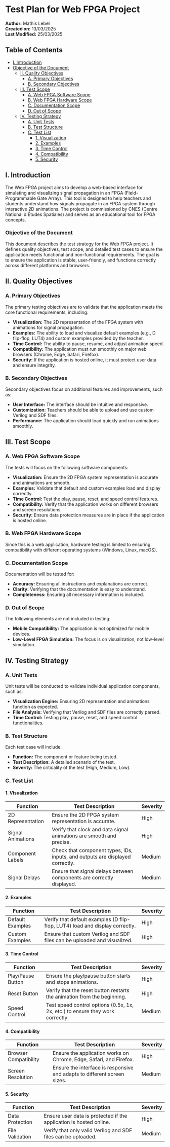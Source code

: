 # Test Plan for Web FPGA Project

**Author:** Mathis Lebel  
**Created on:** 13/03/2025  
**Last Modified:** 25/03/2025  

## Table of Contents

- [I. Introduction](#i-introduction)
- [Objective of the Document](#objective-of-the-document)
  - [II. Quality Objectives](#ii-quality-objectives)
    - [A. Primary Objectives](#a-primary-objectives)
    - [B. Secondary Objectives](#b-secondary-objectives)
  - [III. Test Scope](#iii-test-scope)
    - [A. Web FPGA Software Scope](#a-web-fpga-software-scope)
    - [B. Web FPGA Hardware Scope](#b-web-fpga-hardware-scope)
    - [C. Documentation Scope](#c-documentation-scope)
    - [D. Out of Scope](#d-out-of-scope)
  - [IV. Testing Strategy](#iv-testing-strategy)
    - [A. Unit Tests](#a-unit-tests)
    - [B. Test Structure](#b-test-structure)
    - [C. Test List](#c-test-list)
      - [1. Visualization](#1-visualization)
      - [2. Examples](#2-examples)
      - [3. Time Control](#3-time-control)
      - [4. Compatibility](#4-compatibility)
      - [5. Security](#5-security)

## I. Introduction

The Web FPGA project aims to develop a web-based interface for simulating and visualizing signal propagation in an FPGA (Field-Programmable Gate Array). This tool is designed to help teachers and students understand how signals propagate in an FPGA system through interactive 2D animations. The project is commissioned by CNES (Centre National d'Études Spatiales) and serves as an educational tool for FPGA concepts.

### Objective of the Document

This document describes the test strategy for the Web FPGA project. It defines quality objectives, test scope, and detailed test cases to ensure the application meets functional and non-functional requirements. The goal is to ensure the application is stable, user-friendly, and functions correctly across different platforms and browsers.

## II. Quality Objectives

### A. Primary Objectives

The primary testing objectives are to validate that the application meets the core functional requirements, including:

- **Visualization:** The 2D representation of the FPGA system with animations for signal propagation.
- **Examples:** The ability to load and visualize default examples (e.g., D flip-flop, LUT4) and custom examples provided by the teacher.
- **Time Control:** The ability to pause, resume, and adjust animation speed.
- **Compatibility:** The application must run smoothly on major web browsers (Chrome, Edge, Safari, Firefox).
- **Security:** If the application is hosted online, it must protect user data and ensure integrity.

### B. Secondary Objectives

Secondary objectives focus on additional features and improvements, such as:

- **User Interface:** The interface should be intuitive and responsive.
- **Customization:** Teachers should be able to upload and use custom Verilog and SDF files.
- **Performance:** The application should load quickly and run animations smoothly.

## III. Test Scope

### A. Web FPGA Software Scope

The tests will focus on the following software components:

- **Visualization:** Ensure the 2D FPGA system representation is accurate and animations are smooth.
- **Examples:** Validate that default and custom examples load and display correctly.
- **Time Control:** Test the play, pause, reset, and speed control features.
- **Compatibility:** Verify that the application works on different browsers and screen resolutions.
- **Security:** Ensure data protection measures are in place if the application is hosted online.

### B. Web FPGA Hardware Scope

Since this is a web application, hardware testing is limited to ensuring compatibility with different operating systems (Windows, Linux, macOS).

### C. Documentation Scope

Documentation will be tested for:

- **Accuracy:** Ensuring all instructions and explanations are correct.
- **Clarity:** Verifying that the documentation is easy to understand.
- **Completeness:** Ensuring all necessary information is included.

### D. Out of Scope

The following elements are not included in testing:

- **Mobile Compatibility:** The application is not optimized for mobile devices.
- **Low-Level FPGA Simulation:** The focus is on visualization, not low-level simulation.

## IV. Testing Strategy

### A. Unit Tests

Unit tests will be conducted to validate individual application components, such as:

- **Visualization Engine:** Ensuring 2D representation and animations function as expected.
- **File Analysis:** Verifying that Verilog and SDF files are correctly parsed.
- **Time Control:** Testing play, pause, reset, and speed control functionalities.

### B. Test Structure

Each test case will include:

- **Function:** The component or feature being tested.
- **Test Description:** A detailed scenario of the test.
- **Severity:** The criticality of the test (High, Medium, Low).

### C. Test List

#### 1. Visualization

| Function | Test Description | Severity |
|----------|-----------------|----------|
| 2D Representation | Ensure the 2D FPGA system representation is accurate. | High |
| Signal Animations | Verify that clock and data signal animations are smooth and precise. | High |
| Component Labels | Check that component types, IDs, inputs, and outputs are displayed correctly. | Medium |
| Signal Delays | Ensure that signal delays between components are correctly displayed. | Medium |

#### 2. Examples

| Function | Test Description | Severity |
|----------|-----------------|----------|
| Default Examples | Verify that default examples (D flip-flop, LUT4) load and display correctly. | High |
| Custom Examples | Ensure that custom Verilog and SDF files can be uploaded and visualized. | High |

#### 3. Time Control

| Function | Test Description | Severity |
|----------|-----------------|----------|
| Play/Pause Button | Ensure the play/pause button starts and stops animations. | High |
| Reset Button | Verify that the reset button restarts the animation from the beginning. | High |
| Speed Control | Test speed control options (0.5x, 1x, 2x, etc.) to ensure they work correctly. | Medium |

#### 4. Compatibility

| Function | Test Description | Severity |
|----------|-----------------|----------|
| Browser Compatibility | Ensure the application works on Chrome, Edge, Safari, and Firefox. | High |
| Screen Resolution | Ensure the interface is responsive and adapts to different screen sizes. | Medium |

#### 5. Security

| Function | Test Description | Severity |
|----------|-----------------|----------|
| Data Protection | Ensure user data is protected if the application is hosted online. | High |
| File Validation | Verify that only valid Verilog and SDF files can be uploaded. | Medium |
